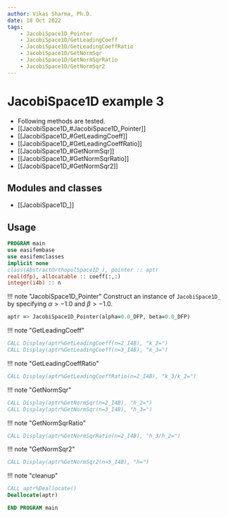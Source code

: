 ```yaml
---
author: Vikas Sharma, Ph.D.
date: 18 Oct 2022
tags:
    - JacobiSpace1D_Pointer
    - JacobiSpace1D/GetLeadingCoeff
    - JacobiSpace1D/GetLeadingCoeffRatio
    - JacobiSpace1D/GetNormSqr
    - JacobiSpace1D/GetNormSqrRatio
    - JacobiSpace1D/GetNormSqr2
---
```


# JacobiSpace1D example 3

- Following methods are tested.
- [[JacobiSpace1D_#JacobiSpace1D_Pointer]]
- [[JacobiSpace1D_#GetLeadingCoeff]]
- [[JacobiSpace1D_#GetLeadingCoeffRatio]]
- [[JacobiSpace1D_#GetNormSqr]]
- [[JacobiSpace1D_#GetNormSqrRatio]]
- [[JacobiSpace1D_#GetNormSqr2]]

## Modules and classes

- [[JacobiSpace1D_]]

## Usage

```fortran
PROGRAM main
use easifembase
use easifemclasses
implicit none
class(AbstractOrthopolSpace1D_), pointer :: aptr
real(dfp), allocatable :: coeff(:,:)
integer(i4b) :: n
```

!!! note "JacobiSpace1D_Pointer"
Construct an instance of `JacobiSpace1D_` by specifying $\alpha>-1.0$ and $\beta>-1.0$.

```fortran
aptr => JacobiSpace1D_Pointer(alpha=0.0_DFP, beta=0.0_DFP)
```

!!! note "GetLeadingCoeff"

```fortran
CALL Display(aptr%GetLeadingCoeff(n=2_I4B), "k_2=")
CALL Display(aptr%GetLeadingCoeff(n=3_I4B), "k_3=")
```

!!! note "GetLeadingCoeffRatio"

```fortran
CALL Display(aptr%GetLeadingCoeffRatio(n=2_I4B), "k_3/k_2=")
```

!!! note "GetNormSqr"

```fortran
CALL Display(aptr%GetNormSqr(n=2_I4B), "h_2=")
CALL Display(aptr%GetNormSqr(n=3_I4B), "h_3=")
```

!!! note "GetNormSqrRatio"

```fortran
CALL Display(aptr%GetNormSqrRatio(n=2_I4B), "h_3/h_2=")
```

!!! note "GetNormSqr2"

```fortran
CALL Display(aptr%GetNormSqr2(n=5_I4B), "h=")
```

!!! note "cleanup"

```fortran
CALL aptr%Deallocate()
Deallocate(aptr)
```

```fortran
END PROGRAM main
```
